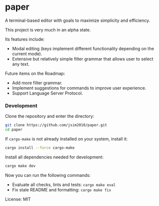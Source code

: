 # paper

A terminal-based editor with goals to maximize simplicity and efficiency.

This project is very much in an alpha state.

Its features include:
- Modal editing (keys implement different functionality depending on the current mode).
- Extensive but relatively simple filter grammar that allows user to select any text.

Future items on the Roadmap:
- Add more filter grammar.
- Implement suggestions for commands to improve user experience.
- Support Language Server Protocol.

### Development

Clone the repository and enter the directory:

```sh
git clone https://github.com/jsim2010/paper.git
cd paper
```

If `cargo-make` is not already installed on your system, install it:

```sh
cargo install --force cargo-make
```

Install all dependencies needed for development:

```sh
cargo make dev
```

Now you can run the following commands:
- Evaluate all checks, lints and tests: `cargo make eval`
- Fix stale README and formatting: `cargo make fix`

License: MIT
